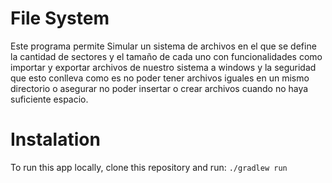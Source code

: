 # File System

Este programa permite Simular un sistema de archivos en el que se define la cantidad de sectores y el tamaño
de cada uno con funcionalidades como importar y exportar archivos de nuestro
sistema a windows y la seguridad que esto conlleva como es no poder tener archivos
iguales en un mismo directorio o asegurar no poder insertar o crear archivos cuando
no haya suficiente espacio.

# Instalation

To run this app locally, clone this repository and run:
`./gradlew run`

